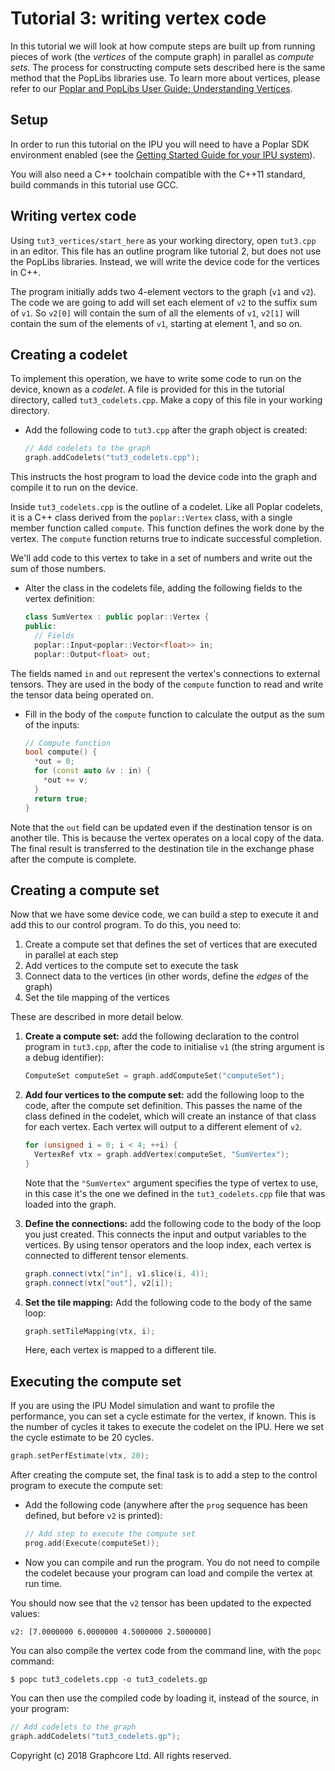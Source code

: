 <!-- Copyright (c) 2020 Graphcore Ltd. All rights reserved. -->
# Tutorial 3: writing vertex code

In this tutorial we will look at how compute steps are built up from
running pieces of work (the *vertices* of the compute graph) in parallel
as *compute sets*. The process for constructing compute sets described
here is the same method that the PopLibs libraries use. To learn more
about vertices, please refer to our [Poplar and PopLibs User Guide:
Understanding
Vertices](https://docs.graphcore.ai/projects/poplar-user-guide/en/3.1.0/vertices_overview.html).

## Setup

In order to run this tutorial on the IPU you will need to have a Poplar
SDK environment enabled (see the [Getting Started Guide for your IPU
system](https://docs.graphcore.ai/en/latest/getting-started.html)).

You will also need a C++ toolchain compatible with the C++11 standard,
build commands in this tutorial use GCC.

## Writing vertex code

Using `tut3_vertices/start_here` as your working directory, open
`tut3.cpp` in an editor. This file has an outline program like tutorial
2, but does not use the PopLibs libraries. Instead, we will write the
device code for the vertices in C++.

The program initially adds two 4-element vectors to the graph (`v1` and
`v2`). The code we are going to add will set each element of `v2` to the
suffix sum of `v1`. So `v2[0]` will contain the sum of all the elements
of `v1`, `v2[1]` will contain the sum of the elements of `v1`, starting
at element 1, and so on.

## Creating a codelet

To implement this operation, we have to write some code to run on the
device, known as a *codelet*. A file is provided for this in the
tutorial directory, called `tut3_codelets.cpp`. Make a copy of this file
in your working directory.

- Add the following code to `tut3.cpp` after the graph object is created:

    ```c++
    // Add codelets to the graph
    graph.addCodelets("tut3_codelets.cpp");
    ```

This instructs the host program to load the device code into the graph
and compile it to run on the device.

Inside `tut3_codelets.cpp` is the outline of a codelet. Like all Poplar
codelets, it is a C++ class derived from the `poplar::Vertex` class,
with a single member function called `compute`. This function defines
the work done by the vertex. The `compute` function returns true to
indicate successful completion.

We'll add code to this vertex to take in a set of numbers and write out
the sum of those numbers.

- Alter the class in the codelets file, adding the following fields to the
    vertex definition:

    ```c++
    class SumVertex : public poplar::Vertex {
    public:
      // Fields
      poplar::Input<poplar::Vector<float>> in;
      poplar::Output<float> out;
    ```

The fields named `in` and `out` represent the vertex's connections to
external tensors. They are used in the body of the `compute` function to
read and write the tensor data being operated on.

- Fill in the body of the `compute` function to calculate the output as the sum
    of the inputs:

    ```c++
    // Compute function
    bool compute() {
      *out = 0;
      for (const auto &v : in) {
        *out += v;
      }
      return true;
    }
    ```

Note that the `out` field can be updated even if the destination tensor
is on another tile. This is because the vertex operates on a local copy
of the data. The final result is transferred to the destination tile in
the exchange phase after the compute is complete.

## Creating a compute set

Now that we have some device code, we can build a step to execute it and
add this to our control program. To do this, you need to:

1.  Create a compute set that defines the set of vertices that are
    executed in parallel at each step
2.  Add vertices to the compute set to execute the task
3.  Connect data to the vertices (in other words, define the *edges* of
    the graph)
4.  Set the tile mapping of the vertices

These are described in more detail below.

1.  **Create a compute set:** add the following declaration to the
    control program in `tut3.cpp`, after the code to initialise `v1`
    (the string argument is a debug identifier):

    ```c++
    ComputeSet computeSet = graph.addComputeSet("computeSet");
    ```

2.  **Add four vertices to the compute set:** add the following loop to
    the code, after the compute set definition. This passes the name of
    the class defined in the codelet, which will create an instance of
    that class for each vertex. Each vertex will output to a different
    element of `v2`.

    ```c++
    for (unsigned i = 0; i < 4; ++i) {
      VertexRef vtx = graph.addVertex(computeSet, "SumVertex");
    }
    ```

    Note that the `"SumVertex"` argument specifies the type of vertex to
    use, in this case it's the one we defined in the
    `tut3_codelets.cpp` file that was loaded into the graph.

3.  **Define the connections:** add the following code to the body of
    the loop you just created. This connects the input and output
    variables to the vertices. By using tensor operators and the loop
    index, each vertex is connected to different tensor elements.

    ```c++
    graph.connect(vtx["in"], v1.slice(i, 4));
    graph.connect(vtx["out"], v2[i]);
    ```

4.  **Set the tile mapping:** Add the following code to the body of the
    same loop:

    ```c++
    graph.setTileMapping(vtx, i);
    ```

    Here, each vertex is mapped to a different tile.

## Executing the compute set

If you are using the IPU Model simulation and want to profile the
performance, you can set a cycle estimate for the vertex, if known. This
is the number of cycles it takes to execute the codelet on the IPU. Here
we set the cycle estimate to be 20 cycles.

```c++
graph.setPerfEstimate(vtx, 20);
```

After creating the compute set, the final task is to add a step to the
control program to execute the compute set:

- Add the following code (anywhere after the `prog` sequence has been defined,
    but before `v2` is printed):

    ```c++
    // Add step to execute the compute set
    prog.add(Execute(computeSet));
    ```

- Now you can compile and run the program. You do not need to compile the
    codelet because your program can load and compile the vertex at run time.

You should now see that the `v2` tensor has been updated to the expected
values:

```console
v2: [7.0000000 6.0000000 4.5000000 2.5000000]
```

You can also compile the vertex code from the command line, with the
`popc` command:

```console
$ popc tut3_codelets.cpp -o tut3_codelets.gp
```

You can then use the compiled code by loading it, instead of the source,
in your program:

```c++
// Add codelets to the graph
graph.addCodelets("tut3_codelets.gp");
```

Copyright (c) 2018 Graphcore Ltd. All rights reserved.

